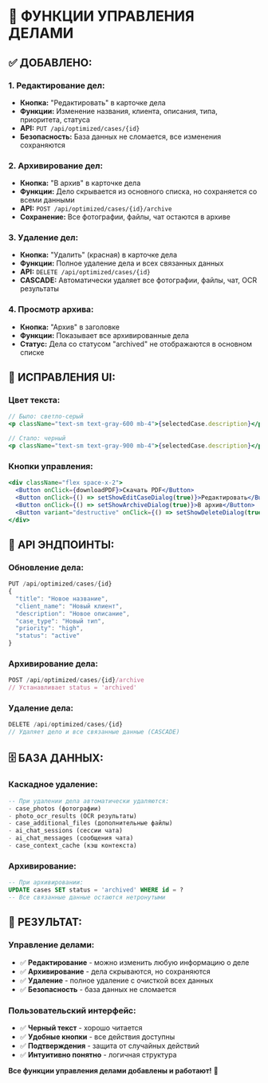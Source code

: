 # 🔧 ФУНКЦИИ УПРАВЛЕНИЯ ДЕЛАМИ

## ✅ **ДОБАВЛЕНО:**

### **1. Редактирование дел:**
- **Кнопка:** "Редактировать" в карточке дела
- **Функции:** Изменение названия, клиента, описания, типа, приоритета, статуса
- **API:** `PUT /api/optimized/cases/{id}`
- **Безопасность:** База данных не сломается, все изменения сохраняются

### **2. Архивирование дел:**
- **Кнопка:** "В архив" в карточке дела
- **Функции:** Дело скрывается из основного списка, но сохраняется со всеми данными
- **API:** `POST /api/optimized/cases/{id}/archive`
- **Сохранение:** Все фотографии, файлы, чат остаются в архиве

### **3. Удаление дел:**
- **Кнопка:** "Удалить" (красная) в карточке дела
- **Функции:** Полное удаление дела и всех связанных данных
- **API:** `DELETE /api/optimized/cases/{id}`
- **CASCADE:** Автоматически удаляет все фотографии, файлы, чат, OCR результаты

### **4. Просмотр архива:**
- **Кнопка:** "Архив" в заголовке
- **Функции:** Показывает все архивированные дела
- **Статус:** Дела со статусом "archived" не отображаются в основном списке

## 🎨 **ИСПРАВЛЕНИЯ UI:**

### **Цвет текста:**
```jsx
// Было: светло-серый
<p className="text-sm text-gray-600 mb-4">{selectedCase.description}</p>

// Стало: черный
<p className="text-sm text-gray-900 mb-4">{selectedCase.description}</p>
```

### **Кнопки управления:**
```jsx
<div className="flex space-x-2">
  <Button onClick={downloadPDF}>Скачать PDF</Button>
  <Button onClick={() => setShowEditCaseDialog(true)}>Редактировать</Button>
  <Button onClick={() => setShowArchiveDialog(true)}>В архив</Button>
  <Button variant="destructive" onClick={() => setShowDeleteDialog(true)}>Удалить</Button>
</div>
```

## 🔧 **API ЭНДПОИНТЫ:**

### **Обновление дела:**
```javascript
PUT /api/optimized/cases/{id}
{
  "title": "Новое название",
  "client_name": "Новый клиент",
  "description": "Новое описание",
  "case_type": "Новый тип",
  "priority": "high",
  "status": "active"
}
```

### **Архивирование дела:**
```javascript
POST /api/optimized/cases/{id}/archive
// Устанавливает status = 'archived'
```

### **Удаление дела:**
```javascript
DELETE /api/optimized/cases/{id}
// Удаляет дело и все связанные данные (CASCADE)
```

## 🗄️ **БАЗА ДАННЫХ:**

### **Каскадное удаление:**
```sql
-- При удалении дела автоматически удаляются:
- case_photos (фотографии)
- photo_ocr_results (OCR результаты)
- case_additional_files (дополнительные файлы)
- ai_chat_sessions (сессии чата)
- ai_chat_messages (сообщения чата)
- case_context_cache (кэш контекста)
```

### **Архивирование:**
```sql
-- При архивировании:
UPDATE cases SET status = 'archived' WHERE id = ?
-- Все связанные данные остаются нетронутыми
```

## 🎯 **РЕЗУЛЬТАТ:**

### **Управление делами:**
- ✅ **Редактирование** - можно изменить любую информацию о деле
- ✅ **Архивирование** - дела скрываются, но сохраняются
- ✅ **Удаление** - полное удаление с очисткой всех данных
- ✅ **Безопасность** - база данных не сломается

### **Пользовательский интерфейс:**
- ✅ **Черный текст** - хорошо читается
- ✅ **Удобные кнопки** - все действия доступны
- ✅ **Подтверждения** - защита от случайных действий
- ✅ **Интуитивно понятно** - логичная структура

**Все функции управления делами добавлены и работают!** 🎉
